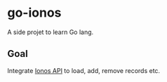 # go-ionos

A side projet to learn Go lang.

## Goal

Integrate [Ionos API](https://developer.hosting.ionos.fr/docs) to load, add, remove records etc.